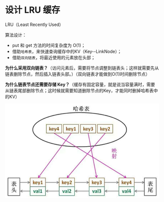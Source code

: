 # 设计 LRU 缓存

LRU（Least Recently Used）

算法设计：

- put 和 get 方法的时间复杂度为 O(1)；
- 借助`哈希表`，来快速查询缓存中的KV（Key--LinkNode）；
- 借助`双向链表`，将最近使用的元素放在头部；

**为什么采用双向链表？**（访问元素后，需要将节点调整到链表头；这样就需要先从链表删除节点，然后插入链表头部。）（双向链表才能做到O(1)时间删除节点）

**为什么链表节点还需要存储 Key？**（缓存有固定容量，就是说当容量满时，需要从链表尾部删除节点；这时候就需要知道删除节点的Key，才能同时删掉哈希表中的KV）

![数据结构](images/lru-1.png)
